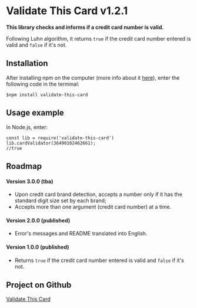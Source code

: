 # Validate This Card v1.2.1

**This library checks and informs if a credit card number is valid.**

Following Luhn algorithm, it returns `true` if the credit card number entered is valid and `false` if it's not.

## Installation

After installing npm on the computer (more info about it [here](https://www.npmjs.com/get-npm)), enter the following code in the terminal:

```
$npm install validate-this-card
```

## Usage example

In Node.js, enter:

```
const lib = require('validate-this-card')
lib.cardValidator(36490102462661);
//true
```

## Roadmap

#### Version 3.0.0 (tba)
- Upon credit card brand detection, accepts a number only if it has the standard digit size set by each brand; 
- Accepts more than one argument (credit card number) at a time.  

#### Version 2.0.0 (published)
- Error's messages and README translated into English.

#### Version 1.0.0 (published)

- Returns `true` if the credit card number entered is valid and `false` if it's not.

## Project on Github

[Validate This Card](https://github.com/marciapsilva/validate-this-card)